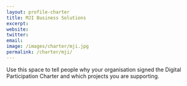 ```yaml
---
layout: profile-charter
title: MJI Business Solutions
excerpt: 
website: 
twitter: 
email: 
image: /images/charter/mji.jpg
permalink: /charter/mji/
---
```


Use this space to tell people why your organisation signed the Digital Participation Charter and which projects you are supporting.